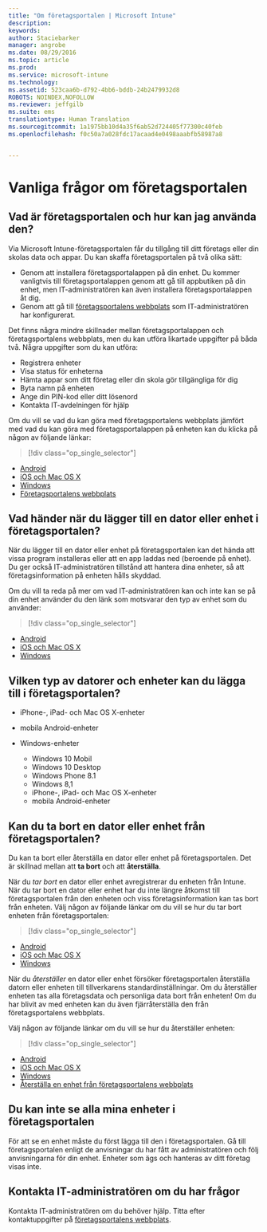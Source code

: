 ```yaml
---
title: "Om företagsportalen | Microsoft Intune"
description: 
keywords: 
author: Staciebarker
manager: angrobe
ms.date: 08/29/2016
ms.topic: article
ms.prod: 
ms.service: microsoft-intune
ms.technology: 
ms.assetid: 523caa6b-d792-4bb6-bddb-24b2479932d8
ROBOTS: NOINDEX,NOFOLLOW
ms.reviewer: jeffgilb
ms.suite: ems
translationtype: Human Translation
ms.sourcegitcommit: 1a1975bb10d4a35f6ab52d724405f77300c40feb
ms.openlocfilehash: f0c50a7a028fdc17acaad4e0498aaabfb58987a8


---
```


# Vanliga frågor om företagsportalen

## Vad är företagsportalen och hur kan jag använda den?
Via Microsoft Intune-företagsportalen får du tillgång till ditt företags eller din skolas data och appar. Du kan skaffa företagsportalen på två olika sätt:

- Genom att installera företagsportalappen på din enhet. Du kommer vanligtvis till företagsportalappen genom att gå till appbutiken på din enhet, men IT-administratören kan även installera företagsportalappen åt dig.
- Genom att gå till [företagsportalens webbplats](http://portal.manage.microsoft.com) som IT-administratören har konfigurerat.

Det finns några mindre skillnader mellan företagsportalappen och företagsportalens webbplats, men du kan utföra likartade uppgifter på båda två. Några uppgifter som du kan utföra:

- Registrera enheter
- Visa status för enheterna
- Hämta appar som ditt företag eller din skola gör tillgängliga för dig
- Byta namn på enheten
- Ange din PIN-kod eller ditt lösenord
- Kontakta IT-avdelningen för hjälp

Om du vill se vad du kan göra med företagsportalens webbplats jämfört med vad du kan göra med företagsportalappen på enheten kan du klicka på någon av följande länkar:

> [!div class="op_single_selector"]
- [Android](using-your-android-device-with-intune.md)
- [iOS och Mac OS X](using-your-ios-or-mac-os-x-device-with-intune.md)
- [Windows](using-your-windows-device-with-intune.md)
- [Företagsportalens webbplats](using-the-intune-company-portal-website.md)

## Vad händer när du lägger till en dator eller enhet i företagsportalen?
När du lägger till en dator eller enhet på företagsportalen kan det hända att vissa program installeras eller att en app laddas ned (beroende på enhet).  Du ger också IT-administratören tillstånd att hantera dina enheter, så att företagsinformation på enheten hålls skyddad.

Om du vill ta reda på mer om vad IT-administratören kan och inte kan se på din enhet använder du den länk som motsvarar den typ av enhet som du använder:

> [!div class="op_single_selector"]
- [Android](what-happens-if-you-install-the-company-portal-app-and-enroll-your-device-in-intune-android.md)
- [iOS och Mac OS X](what-happens-if-you-install-the-company-portal-app-and-enroll-your-device-in-intune-ios.md)
- [Windows](what-can-your-it-administrator-see-when-you-enroll-your-device-in-intune-windows.md)

## Vilken typ av datorer och enheter kan du lägga till i företagsportalen?

-   iPhone-, iPad- och Mac OS X-enheter

-   mobila Android-enheter

-   Windows-enheter
    -   Windows 10 Mobil
    -   Windows 10 Desktop
    -   Windows Phone 8.1
    -   Windows 8,1
    -   iPhone-, iPad- och Mac OS X-enheter
    -   mobila Android-enheter


## Kan du ta bort en dator eller enhet från företagsportalen?
Du kan ta bort eller återställa en dator eller enhet på företagsportalen. Det är skillnad mellan att **ta bort** och att **återställa**.

När du *tar bort* en dator eller enhet avregistrerar du enheten från Intune. När du tar bort en dator eller enhet har du inte längre åtkomst till företagsportalen från den enheten och viss företagsinformation kan tas bort från enheten. Välj någon av följande länkar om du vill se hur du tar bort enheten från företagsportalen:

> [!div class="op_single_selector"]
- [Android](unenroll-your-device-from-intune-android.md)
- [iOS och Mac OS X](unenroll-your-device-from-intune-ios.md)
- [Windows](unenroll-your-device-from-intune-windows.md)

När du *återställer* en dator eller enhet försöker företagsportalen återställa datorn eller enheten till tillverkarens standardinställningar. Om du återställer enheten tas alla företagsdata och personliga data bort från enheten! Om du har blivit av med enheten kan du även fjärråterställa den från företagsportalens webbplats.

Välj någon av följande länkar om du vill se hur du återställer enheten:

> [!div class="op_single_selector"]
- [Android](reset-erase-your-lost-or-stolen-device-android.md)
- [iOS och Mac OS X](reset-erase-your-lost-or-stolen-device-ios.md)
- [Windows](reset-erase-your-lost-or-stolen-device-windows.md)
- [Återställa en enhet från företagsportalens webbplats](reset-your-device-cpwebsite.md)

## Du kan inte se alla mina enheter i företagsportalen
För att se en enhet måste du först lägga till den i företagsportalen. Gå till företagsportalen enligt de anvisningar du har fått av administratören och följ anvisningarna för din enhet. Enheter som ägs och hanteras av ditt företag visas inte.

## Kontakta IT-administratören om du har frågor
Kontakta IT-administratören om du behöver hjälp. Titta efter kontaktuppgifter på [företagsportalens webbplats](http://portal.manage.microsoft.com).



<!--HONumber=Oct16_HO2-->


